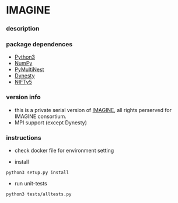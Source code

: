 # IMAGINE

### description



### package dependences

- [Python3](http://www.python.org/)
- [NumPy](http://www.numpy.org/)
- [PyMultiNest](https://github.com/JohannesBuchner/PyMultiNest)
- [Dynesty](https://github.com/joshspeagle/dynesty)
- [NIFTy5](https://gitlab.mpcdf.mpg.de/ift/NIFTy)

### version info
- this is a private serial version of [IMAGINE](https://gitlab.mpcdf.mpg.de/ift/IMAGINE), 
all rights perserved for IMAGINE consortium.
- MPI support (except Dynesty)

### instructions

- check docker file for environment setting

- install
```
python3 setup.py install
```

- run unit-tests
```
python3 tests/alltests.py
```

